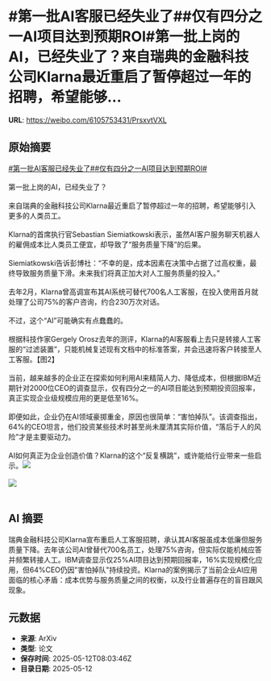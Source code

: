 # #第一批AI客服已经失业了##仅有四分之一AI项目达到预期ROI#第一批上岗的AI，已经失业了？来自瑞典的金融科技公司Klarna最近重启了暂停超过一年的招聘，希望能够...

**URL**: https://weibo.com/6105753431/PrsxvtVXL

## 原始摘要

<a href="https://m.weibo.cn/search?containerid=231522type%3D1%26t%3D10%26q%3D%23%E7%AC%AC%E4%B8%80%E6%89%B9AI%E5%AE%A2%E6%9C%8D%E5%B7%B2%E7%BB%8F%E5%A4%B1%E4%B8%9A%E4%BA%86%23&amp;extparam=%23%E7%AC%AC%E4%B8%80%E6%89%B9AI%E5%AE%A2%E6%9C%8D%E5%B7%B2%E7%BB%8F%E5%A4%B1%E4%B8%9A%E4%BA%86%23" data-hide=""><span class="surl-text">#第一批AI客服已经失业了#</span></a><a href="https://m.weibo.cn/search?containerid=231522type%3D1%26t%3D10%26q%3D%23%E4%BB%85%E6%9C%89%E5%9B%9B%E5%88%86%E4%B9%8B%E4%B8%80AI%E9%A1%B9%E7%9B%AE%E8%BE%BE%E5%88%B0%E9%A2%84%E6%9C%9FROI%23&amp;extparam=%23%E4%BB%85%E6%9C%89%E5%9B%9B%E5%88%86%E4%B9%8B%E4%B8%80AI%E9%A1%B9%E7%9B%AE%E8%BE%BE%E5%88%B0%E9%A2%84%E6%9C%9FROI%23" data-hide=""><span class="surl-text">#仅有四分之一AI项目达到预期ROI#</span></a><br><br>第一批上岗的AI，已经失业了？<br><br>来自瑞典的金融科技公司Klarna最近重启了暂停超过一年的招聘，希望能够引入更多的人类员工。<br><br>Klarna的首席执行官Sebastian Siemiatkowski表示，虽然AI客户服务聊天机器人的雇佣成本比人类员工便宜，却导致了“服务质量下降”的后果。<br><br>Siemiatkowski告诉彭博社：“不幸的是，成本因素在决策中占据了过高权重，最终导致服务质量下滑。未来我们将真正加大对人工服务质量的投入。”<br><br>去年2月，Klarna曾高调宣布其AI系统可替代700名人工客服，在投入使用首月就处理了公司75%的客户咨询，约合230万次对话。<br><br>不过，这个“AI”可能确实有点蠢蠢的。<br><br>根据科技作家Gergely Orosz去年的测评，Klarna的AI客服看上去只是转接人工客服的“过滤装置”，只能机械复述现有文档中的标准答案，并会迅速将客户转接至人工客服。【图2】<br><br>当前，越来越多的企业正在探索如何利用AI来精简人力、降低成本，但根据IBM近期针对2000位CEO的调查显示，仅有四分之一的AI项目能达到预期投资回报率，真正实现企业级规模应用的更是低至16%。<br><br>即便如此，企业仍在AI领域豪掷重金，原因也很简单：“害怕掉队”。该调查指出，64%的CEO坦言，他们投资某些技术时甚至尚未厘清其实际价值，“落后于人的风险”才是主要驱动力。<br><br>AI如何真正为企业创造价值？Klarna的这个“反复横跳”，或许能给行业带来一些启示。<img style="" src="https://tvax1.sinaimg.cn/large/006Fd7o3gy1i1ckcjn88nj30zk0nptuk.jpg" referrerpolicy="no-referrer"><br><br><img style="" src="https://tvax1.sinaimg.cn/large/006Fd7o3gy1i1ckclbniej30t30zk7in.jpg" referrerpolicy="no-referrer"><br><br>

## AI 摘要

瑞典金融科技公司Klarna宣布重启人工客服招聘，承认其AI客服虽成本低廉但服务质量下降。去年该公司AI曾替代700名员工，处理75%咨询，但实际仅能机械应答并频繁转接人工。IBM调查显示仅25%AI项目达到预期回报率，16%实现规模化应用，但64%CEO仍因"害怕掉队"持续投资。Klarna的案例揭示了当前企业AI应用面临的核心矛盾：成本优势与服务质量之间的权衡，以及行业普遍存在的盲目跟风现象。

## 元数据

- **来源**: ArXiv
- **类型**: 论文
- **保存时间**: 2025-05-12T08:03:46Z
- **目录日期**: 2025-05-12
